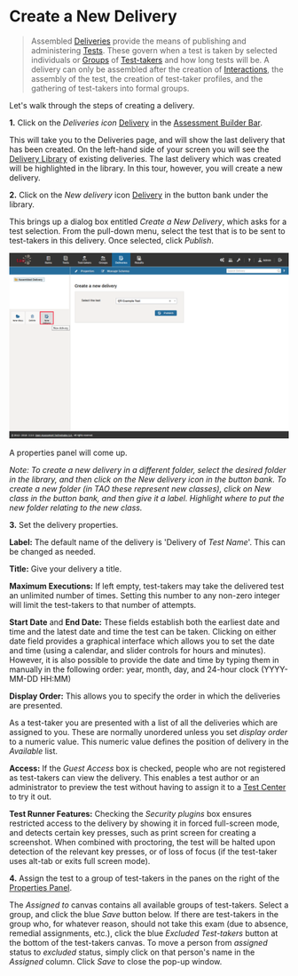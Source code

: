 <!--
created_at: 2016-12-15
authors:         
    - "Catherine Pease"
--> 

# Create a New Delivery

>Assembled [Deliveries](../deliveries/what-is-a-delivery.md) provide the means of publishing and administering [Tests](../appendix/glossary.md#test). These govern when a test is taken by selected individuals or [Groups](../appendix/glossary.md#group) of [Test-takers](../appendix/glossary.md#test-taker) and how long tests will be. A delivery can only be assembled after the creation of [Interactions](../appendix/glossary.md#interaction), the assembly of the test, the creation of test-taker profiles, and the gathering of test-takers into formal groups.

Let's walk through the steps of creating a delivery.

**1.** Click on the _Deliveries icon_ [Delivery](../resources/_icons/delivery.png) in the [Assessment Builder Bar](../appendix/glossary.md#assessment-builder-bar). 

This will take you to the Deliveries page, and will show the last delivery that has been created. On the left-hand side of your screen you will see the [Delivery Library](../appendix/glossary.md#delivery-library) of existing deliveries. The last delivery which was created will be highlighted in the library. In this tour, however, you will create a new delivery.

**2.**  Click on the *New delivery* icon [Delivery](../resources/_icons/delivery.png) in the button bank under the library.

This brings up a dialog box entitled *Create a New Delivery*, which asks for a test selection. From the pull-down menu, select the test that is to be sent to test-takers in this delivery. Once selected, click *Publish*. 

![New Delivery](../resources/backend/deliveries/new-delivery.png)


A properties panel will come up.

*Note: To create a new delivery in a different folder, select the desired folder in the library, and then click on the New delivery icon in the button bank. To create a new folder (in TAO these represent new classes), click on New class in the button bank, and then give it a label. Highlight where to put the new folder relating to the new class.*

**3.** Set the delivery properties. 

**Label:** The default name of the delivery is 'Delivery of *Test Name*'. This can be changed as needed. 

**Title:** Give your delivery a title.

**Maximum Executions:** If left empty, test-takers may take the delivered test an unlimited number of times. Setting this number to any non-zero integer will limit the test-takers to that number of attempts.

**Start Date** and **End Date:** These fields establish both the earliest date and time and the latest date and time the test can be taken. Clicking on either date field provides a graphical interface which allows you to set the date and time (using a calendar, and slider controls for hours and minutes). However, it is also possible to provide the date and time by typing them in manually in the following order: year, month, day, and 24-hour clock (YYYY-MM-DD HH:MM)

**Display Order:** This allows you to specify the order in which the deliveries are presented.

As a test-taker you are presented with a list of all the deliveries which are assigned to you. These are normally unordered unless you set *display order* to a numeric value. This numeric value defines the position of delivery in the *Available* list.

**Access:** If the *Guest Access* box is checked, people who are not registered as test-takers can view the delivery. This enables a test author or an administrator to preview the test without having to assign it to a [Test Center](../appendix/glossary.md#test-center) to try it out.

**Test Runner Features:** Checking the *Security plugins* box ensures restricted access to the delivery by showing it in forced full-screen mode, and detects certain key presses, such as print screen for creating a screenshot. When combined with proctoring, the test will be halted upon detection of the relevant key presses, or of loss of focus (if the test-taker uses alt-tab or exits full screen mode).

**4.** Assign the test to a group of test-takers in the panes on the right of the [Properties Panel](../appendix/glossary.md#properties-panel).

The *Assigned to* canvas contains all available groups of test-takers. Select a group, and click the blue *Save* button below. If there are test-takers in the group who, for whatever reason, should not take this exam (due to absence, remedial assignments, etc.), click the blue *Excluded Test-takers* button at the bottom of the test-takers canvas. To move a person from *assigned* status to *excluded* status, simply click on that person's name in the *Assigned* column. Click *Save* to close the pop-up window.
